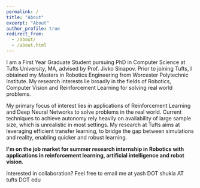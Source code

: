 ```yaml
---
permalink: /
title: "About"
excerpt: "About"
author_profile: true
redirect_from: 
  - /about/
  - /about.html
---
```


I am a First Year Graduate Student pursuing PhD in Computer Science at Tufts University, MA, advised by Prof. Jivko Sinapov. Prior to joining Tufts, I obtained my Masters in Robotics Engineering from Worcester Polytechnic Institute. My research interests lie broadly in the fields of Robotics, Computer Vision and Reinforcement Learning for solving real world problems.


My primary focus of interest lies in applications of Reinforcement Learning and Deep Neural Networks to solve problems in the real world. Current techniques to achieve autonomy rely heavily on availability of large sample size, which is unrealistic in most settings. My research at Tufts aims at leveraging efficient transfer learning, to bridge the gap between simulations and reality, enabling quicker and robust learning.


<b> I'm on the job market for summer research internship in Robotics with applications in reinforcement learning, artificial intelligence and robot vision. </b>


Interested in collaboration? Feel free to email me at yash DOT shukla AT tufts DOT edu
